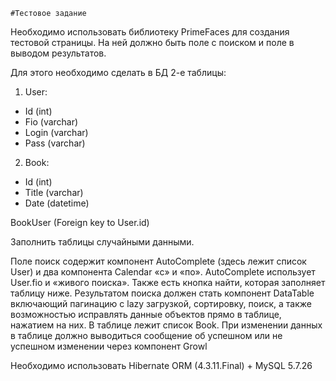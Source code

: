 	#Тестовое задание


Необходимо использовать библиотеку PrimeFaces для создания тестовой страницы. На ней должно быть поле с поиском и поле в выводом результатов.

Для этого необходимо сделать в БД 2-е таблицы:
    
1) User:
- Id (int)
- Fio (varchar)
- Login (varchar)
- Pass (varchar)
    
2) Book:
- Id (int)
- Title (varchar)
- Date (datetime)

BookUser (Foreign key to User.id)

Заполнить таблицы случайными данными.

Поле поиск содержит компонент AutoComplete (здесь лежит список User) и два компонента Calendar «с» и «по». AutoComplete использует User.fio и «живого поиска». Также есть кнопка найти, которая заполняет таблицу ниже.
Результатом поиска должен стать компонент DataTable  включающий пагинацию с lazy загрузкой, сортировку, поиск, а также возможностью исправлять данные объектов прямо в таблице, нажатием на них. В таблице лежит список Book.
При изменении данных в таблице должно выводиться сообщение об успешном или не успешном изменении через компонент Growl

Необходимо использовать Hibernate ORM (4.3.11.Final) + MySQL 5.7.26

